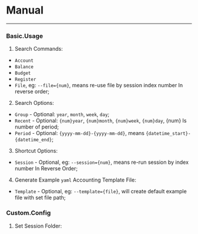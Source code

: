 # Manual

---

### Basic.Usage


1. Search Commands:

- `Account`
- `Balance`
- `Budget`
- `Register`
- `File`, eg: `--file={num}`, means re-use file by session index number In reverse order;

2. Search Options:

- `Group` - Optional: `year`, `month`, `week`, `day`;
- `Recent` - Optional: `{num}year`, `{num}month`, `{num}week`, `{num}day`, {num} Is number of period;
- `Period` - Optional: `{yyyy-mm-dd}-{yyyy-mm-dd}`, means `{datetime_start}-{datetime_end}`;

3. Shortcut Options:

- `Session` - Optional, eg: `--session={num}`, means re-run session by index number In Reverse Order;

4. Generate Example `yaml` Accounting Template File:

- `Template` - Optional, eg: `--template={file}`, will create default example file with set file path;


### Custom.Config

1. Set Session Folder:
